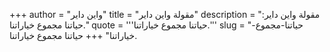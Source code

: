 +++
author = "واين داير"
title = "مقولة واين داير"
description = "مقولة واين داير: حياتنا مجموع خياراتنا."
quote = '''حياتنا مجموع خياراتنا.''' 
slug = "حياتنا-مجموع-خياراتنا"
+++
حياتنا مجموع خياراتنا.
